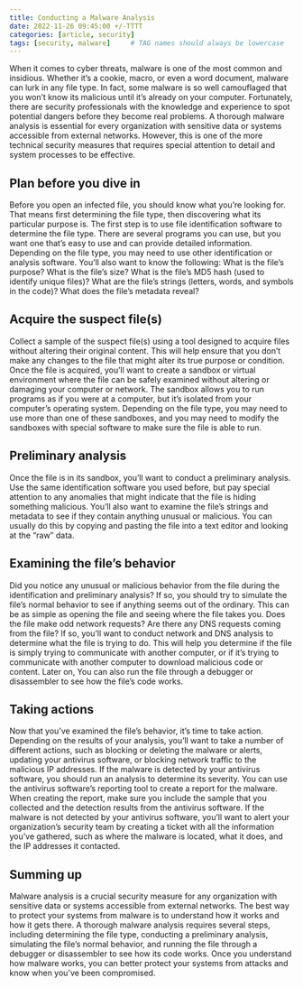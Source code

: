 ```yaml
---
title: Conducting a Malware Analysis
date: 2022-11-26 09:45:00 +/-TTTT
categories: [article, security]
tags: [security, malware]     # TAG names should always be lowercase
---
```


When it comes to cyber threats, malware is one of the most common and insidious. Whether it’s a cookie, macro, or even a word document, malware can lurk in any file type. In fact, some malware is so well camouflaged that you won’t know its malicious until it’s already on your computer. Fortunately, there are security professionals with the knowledge and experience to spot potential dangers before they become real problems. A thorough malware analysis is essential for every organization with sensitive data or systems accessible from external networks. However, this is one of the more technical security measures that requires special attention to detail and system processes to be effective.

## Plan before you dive in
Before you open an infected file, you should know what you’re looking for. That means first determining the file type, then discovering what its particular purpose is. The first step is to use file identification software to determine the file type. There are several programs you can use, but you want one that’s easy to use and can provide detailed information. Depending on the file type, you may need to use other identification or analysis software. You’ll also want to know the following: What is the file’s purpose? What is the file’s size? What is the file’s MD5 hash (used to identify unique files)? What are the file’s strings (letters, words, and symbols in the code)? What does the file’s metadata reveal?

## Acquire the suspect file(s)
Collect a sample of the suspect file(s) using a tool designed to acquire files without altering their original content. This will help ensure that you don’t make any changes to the file that might alter its true purpose or condition. Once the file is acquired, you’ll want to create a sandbox or virtual environment where the file can be safely examined without altering or damaging your computer or network. The sandbox allows you to run programs as if you were at a computer, but it’s isolated from your computer’s operating system. Depending on the file type, you may need to use more than one of these sandboxes, and you may need to modify the sandboxes with special software to make sure the file is able to run.

## Preliminary analysis
Once the file is in its sandbox, you’ll want to conduct a preliminary analysis. Use the same identification software you used before, but pay special attention to any anomalies that might indicate that the file is hiding something malicious. You’ll also want to examine the file’s strings and metadata to see if they contain anything unusual or malicious. You can usually do this by copying and pasting the file into a text editor and looking at the “raw” data.

## Examining the file’s behavior
Did you notice any unusual or malicious behavior from the file during the identification and preliminary analysis? If so, you should try to simulate the file’s normal behavior to see if anything seems out of the ordinary. This can be as simple as opening the file and seeing where the file takes you. Does the file make odd network requests? Are there any DNS requests coming from the file? If so, you’ll want to conduct network and DNS analysis to determine what the file is trying to do. This will help you determine if the file is simply trying to communicate with another computer, or if it’s trying to communicate with another computer to download malicious code or content. Later on, You can also run the file through a debugger or disassembler to see how the file’s code works.

## Taking actions
Now that you’ve examined the file’s behavior, it’s time to take action. Depending on the results of your analysis, you’ll want to take a number of different actions, such as blocking or deleting the malware or alerts, updating your antivirus software, or blocking network traffic to the malicious IP addresses. If the malware is detected by your antivirus software, you should run an analysis to determine its severity. You can use the antivirus software’s reporting tool to create a report for the malware. When creating the report, make sure you include the sample that you collected and the detection results from the antivirus software. If the malware is not detected by your antivirus software, you’ll want to alert your organization’s security team by creating a ticket with all the information you’ve gathered, such as where the malware is located, what it does, and the IP addresses it contacted.

## Summing up
Malware analysis is a crucial security measure for any organization with sensitive data or systems accessible from external networks. The best way to protect your systems from malware is to understand how it works and how it gets there. A thorough malware analysis requires several steps, including determining the file type, conducting a preliminary analysis, simulating the file’s normal behavior, and running the file through a debugger or disassembler to see how its code works. Once you understand how malware works, you can better protect your systems from attacks and know when you’ve been compromised.
